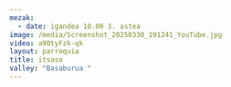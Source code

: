 ```yaml
---
mezak:
  - date: igandea 10.00 3. astea
image: /media/Screenshot_20250330_191241_YouTube.jpg
video: a90tyFzk-qk
layout: parroquia
title: itsaso
valley: "Basaburua "
---
```

